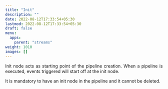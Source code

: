 ```yaml
---
title: "Init"
description: ""
date: 2022-08-12T17:33:54+05:30
lastmod: 2022-08-12T17:33:54+05:30
draft: false
menu:
  apps:
    parent: "streams"
weight: 1010
images: []
---
```


<p style="text-align: justify;">
Init node acts as starting point of the pipeline creation. When a pipeline is executed, events triggered will start off at the init node.
</p>
<p style="text-align: justify;">
It is mandatory to have an init node in the pipeline and it cannot be deleted.
</p>
